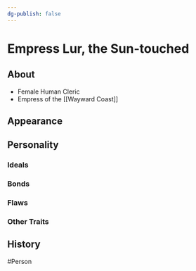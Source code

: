 ```yaml
---
dg-publish: false
---
```


# Empress Lur, the Sun-touched
## About
- Female Human Cleric
- Empress of the [[Wayward Coast]]

## Appearance


## Personality
### Ideals


### Bonds


### Flaws


### Other Traits


## History


#Person